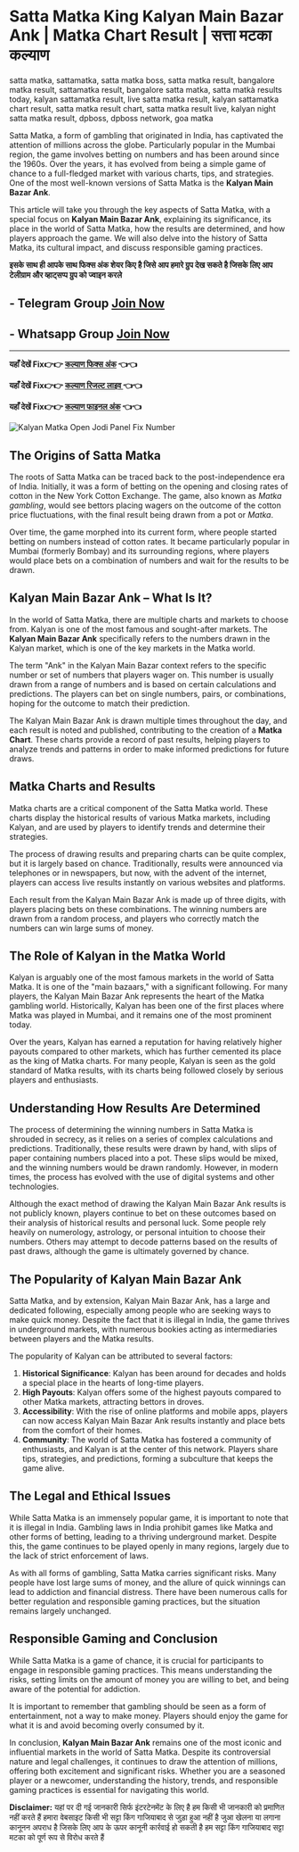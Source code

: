  # Satta Matka King Kalyan Main Bazar Ank | Matka Chart Result | सत्ता मटका कल्याण

satta matka, sattamatka, satta matka boss, satta matka result, bangalore matka result, sattamatka result, bangalore satta matka, satta matkà results today, kalyan sattamatka result, live satta matka result, kalyan sattamatka chart result, satta matka result chart, satta matka result live, kalyan night satta matka result, dpboss, dpboss network, goa matka

Satta Matka, a form of gambling that originated in India, has captivated the attention of millions across the globe. Particularly popular in the Mumbai region, the game involves betting on numbers and has been around since the 1960s. Over the years, it has evolved from being a simple game of chance to a full-fledged market with various charts, tips, and strategies. One of the most well-known versions of Satta Matka is the **Kalyan Main Bazar Ank**.

This article will take you through the key aspects of Satta Matka, with a special focus on **Kalyan Main Bazar Ank**, explaining its significance, its place in the world of Satta Matka, how the results are determined, and how players approach the game. We will also delve into the history of Satta Matka, its cultural impact, and discuss responsible gaming practices.

**इसके साथ ही आपके साथ फिक्स अंक शेयर किए है जिसे आप हमारे ग्रुप देख सकते है जिसके लिए आप टेलीग्राम और व्हाट्सप्प ग्रुप को ज्वाइन करले**
## - Telegram  Group  [Join Now](https://t.me/Hindiupdate201)

## - Whatsapp Group  [Join Now](https://whatsapp.com/channel/0029Vay2FudAzNbmVl8KtW14)

---

**यहाँ देखें Fix👉👉 [कल्याण फिक्स अंक](https://info.pmyojanasathi.com/) 👈👈**

**यहाँ देखें Fix👉👉 [कल्याण रिजल्ट लाइव ](https://info.pmyojanasathi.com/) 👈👈**

**यहाँ देखें Fix👉👉 [कल्याण फाइनल अंक](https://info.pmyojanasathi.com/) 👈👈**

![Kalyan Matka Open Jodi Panel Fix Number](https://qph.cf2.quoracdn.net/main-qimg-297989dc6a37bd75e31f107eccc223bb)


## The Origins of Satta Matka

The roots of Satta Matka can be traced back to the post-independence era of India. Initially, it was a form of betting on the opening and closing rates of cotton in the New York Cotton Exchange. The game, also known as *Matka gambling*, would see bettors placing wagers on the outcome of the cotton price fluctuations, with the final result being drawn from a pot or *Matka*. 

Over time, the game morphed into its current form, where people started betting on numbers instead of cotton rates. It became particularly popular in Mumbai (formerly Bombay) and its surrounding regions, where players would place bets on a combination of numbers and wait for the results to be drawn.

## Kalyan Main Bazar Ank – What Is It?

In the world of Satta Matka, there are multiple charts and markets to choose from. Kalyan is one of the most famous and sought-after markets. The **Kalyan Main Bazar Ank** specifically refers to the numbers drawn in the Kalyan market, which is one of the key markets in the Matka world. 

The term "Ank" in the Kalyan Main Bazar context refers to the specific number or set of numbers that players wager on. This number is usually drawn from a range of numbers and is based on certain calculations and predictions. The players can bet on single numbers, pairs, or combinations, hoping for the outcome to match their prediction.

The Kalyan Main Bazar Ank is drawn multiple times throughout the day, and each result is noted and published, contributing to the creation of a **Matka Chart**. These charts provide a record of past results, helping players to analyze trends and patterns in order to make informed predictions for future draws.

## Matka Charts and Results

Matka charts are a critical component of the Satta Matka world. These charts display the historical results of various Matka markets, including Kalyan, and are used by players to identify trends and determine their strategies.

The process of drawing results and preparing charts can be quite complex, but it is largely based on chance. Traditionally, results were announced via telephones or in newspapers, but now, with the advent of the internet, players can access live results instantly on various websites and platforms.

Each result from the Kalyan Main Bazar Ank is made up of three digits, with players placing bets on these combinations. The winning numbers are drawn from a random process, and players who correctly match the numbers can win large sums of money.

## The Role of Kalyan in the Matka World

Kalyan is arguably one of the most famous markets in the world of Satta Matka. It is one of the "main bazaars," with a significant following. For many players, the Kalyan Main Bazar Ank represents the heart of the Matka gambling world. Historically, Kalyan has been one of the first places where Matka was played in Mumbai, and it remains one of the most prominent today.

Over the years, Kalyan has earned a reputation for having relatively higher payouts compared to other markets, which has further cemented its place as the king of Matka charts. For many people, Kalyan is seen as the gold standard of Matka results, with its charts being followed closely by serious players and enthusiasts.

## Understanding How Results Are Determined

The process of determining the winning numbers in Satta Matka is shrouded in secrecy, as it relies on a series of complex calculations and predictions. Traditionally, these results were drawn by hand, with slips of paper containing numbers placed into a pot. These slips would be mixed, and the winning numbers would be drawn randomly. However, in modern times, the process has evolved with the use of digital systems and other technologies.

Although the exact method of drawing the Kalyan Main Bazar Ank results is not publicly known, players continue to bet on these outcomes based on their analysis of historical results and personal luck. Some people rely heavily on numerology, astrology, or personal intuition to choose their numbers. Others may attempt to decode patterns based on the results of past draws, although the game is ultimately governed by chance.

## The Popularity of Kalyan Main Bazar Ank

Satta Matka, and by extension, Kalyan Main Bazar Ank, has a large and dedicated following, especially among people who are seeking ways to make quick money. Despite the fact that it is illegal in India, the game thrives in underground markets, with numerous bookies acting as intermediaries between players and the Matka results.

The popularity of Kalyan can be attributed to several factors:
1. **Historical Significance**: Kalyan has been around for decades and holds a special place in the hearts of long-time players.
2. **High Payouts**: Kalyan offers some of the highest payouts compared to other Matka markets, attracting bettors in droves.
3. **Accessibility**: With the rise of online platforms and mobile apps, players can now access Kalyan Main Bazar Ank results instantly and place bets from the comfort of their homes.
4. **Community**: The world of Satta Matka has fostered a community of enthusiasts, and Kalyan is at the center of this network. Players share tips, strategies, and predictions, forming a subculture that keeps the game alive.

## The Legal and Ethical Issues

While Satta Matka is an immensely popular game, it is important to note that it is illegal in India. Gambling laws in India prohibit games like Matka and other forms of betting, leading to a thriving underground market. Despite this, the game continues to be played openly in many regions, largely due to the lack of strict enforcement of laws.

As with all forms of gambling, Satta Matka carries significant risks. Many people have lost large sums of money, and the allure of quick winnings can lead to addiction and financial distress. There have been numerous calls for better regulation and responsible gaming practices, but the situation remains largely unchanged.

## Responsible Gaming and Conclusion

While Satta Matka is a game of chance, it is crucial for participants to engage in responsible gaming practices. This means understanding the risks, setting limits on the amount of money you are willing to bet, and being aware of the potential for addiction.

It is important to remember that gambling should be seen as a form of entertainment, not a way to make money. Players should enjoy the game for what it is and avoid becoming overly consumed by it.

In conclusion, **Kalyan Main Bazar Ank** remains one of the most iconic and influential markets in the world of Satta Matka. Despite its controversial nature and legal challenges, it continues to draw the attention of millions, offering both excitement and significant risks. Whether you are a seasoned player or a newcomer, understanding the history, trends, and responsible gaming practices is essential for navigating this world.


**Disclaimer:** यहां पर दी गई जानकारी सिर्फ इंटरटेनमेंट के लिए है हम किसी भी जानकारी को प्रमाणित नहीं करते हैं हमारा वेबसाइट किसी भी सट्टा किंग गाजियाबाद से जुड़ा हुआ नहीं है जुआ खेलना या लगाना कानूनन अपराध है जिसके लिए आप के ऊपर कानूनी कार्रवाई हो सकती है हम सट्टा किंग गाजियाबाद सट्टा मटका को पूर्ण रूप से विरोध करते हैं
